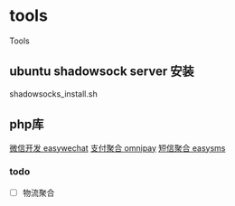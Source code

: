 # tools
Tools

## ubuntu shadowsock server 安装
shadowsocks_install.sh

## php库
[微信开发 easywechat](https://www.easywechat.com/)
[支付聚合 omnipay](https://packagist.org/packages/league/omnipay)
[短信聚合 easysms](https://github.com/bostin/easy-sms)
### todo
- [ ] 物流聚合
